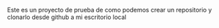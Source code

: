 Este es un proyecto de prueba de como podemos crear un repositorio y clonarlo desde github a mi escritorio local
